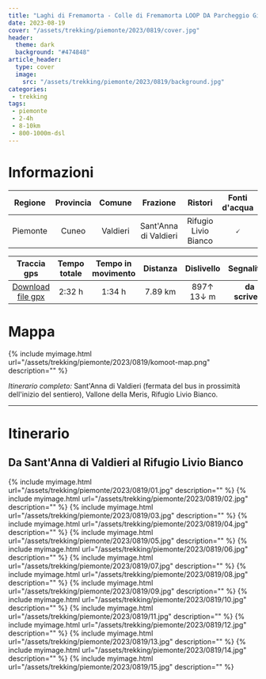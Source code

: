 ```yaml
---
title: "Laghi di Fremamorta - Colle di Fremamorta LOOP DA Parcheggio Gias delle Mosche"
date: 2023-08-19
cover: "/assets/trekking/piemonte/2023/0819/cover.jpg"
header:
  theme: dark
  background: "#474848"
article_header:
  type: cover
  image:
    src: "/assets/trekking/piemonte/2023/0819/background.jpg"
categories:
 - trekking
tags:
 - piemonte
 - 2-4h
 - 8-10km
 - 800-1000m-dsl
---
```


# Informazioni

|       Regione       | Provincia |   Comune | Frazione  | Ristori | Fonti d'acqua |
|:-------------------:|:---------:|:------------:|:-------:|:------:|:--------:|
| Piemonte             |   Cuneo  | Valdieri | Sant'Anna di Valdieri | Rifugio Livio Bianco | 🗸 |

|     Traccia gps     |  Tempo totale | Tempo in movimento |  Distanza | Dislivello  | Segnalitica |
|:-------------------:| :------:|:---------:|:--------:|:----------: | :---------: |
| [Download file gpx](/assets/trekking/piemonte/2023/0819/traccia-gps.gpx) |  2:32 h | 1:34 h|  7.89 km | 897↑ 13↓ m | **da scrivere** |


# Mappa

{% include myimage.html url="/assets/trekking/piemonte/2023/0819/komoot-map.png" description="" %}

*Itinerario completo:* Sant'Anna di Valdieri (fermata del bus in prossimità dell'inizio del sentiero), Vallone della Meris, Rifugio Livio Bianco.

---

# Itinerario

## Da Sant'Anna di Valdieri al Rifugio Livio Bianco

{% include myimage.html url="/assets/trekking/piemonte/2023/0819/01.jpg" description="" %}
{% include myimage.html url="/assets/trekking/piemonte/2023/0819/02.jpg" description="" %}
{% include myimage.html url="/assets/trekking/piemonte/2023/0819/03.jpg" description="" %}
{% include myimage.html url="/assets/trekking/piemonte/2023/0819/04.jpg" description="" %}
{% include myimage.html url="/assets/trekking/piemonte/2023/0819/05.jpg" description="" %}
{% include myimage.html url="/assets/trekking/piemonte/2023/0819/06.jpg" description="" %}
{% include myimage.html url="/assets/trekking/piemonte/2023/0819/07.jpg" description="" %}
{% include myimage.html url="/assets/trekking/piemonte/2023/0819/08.jpg" description="" %}
{% include myimage.html url="/assets/trekking/piemonte/2023/0819/09.jpg" description="" %}
{% include myimage.html url="/assets/trekking/piemonte/2023/0819/10.jpg" description="" %}
{% include myimage.html url="/assets/trekking/piemonte/2023/0819/11.jpg" description="" %}
{% include myimage.html url="/assets/trekking/piemonte/2023/0819/12.jpg" description="" %}
{% include myimage.html url="/assets/trekking/piemonte/2023/0819/13.jpg" description="" %}
{% include myimage.html url="/assets/trekking/piemonte/2023/0819/14.jpg" description="" %}
{% include myimage.html url="/assets/trekking/piemonte/2023/0819/15.jpg" description="" %}
